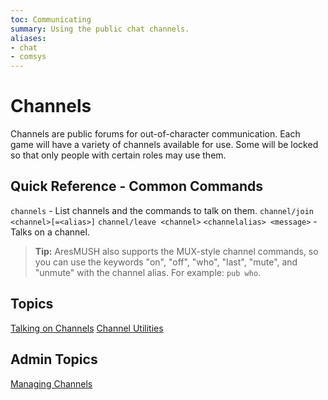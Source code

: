 ```yaml
---
toc: Communicating
summary: Using the public chat channels.
aliases:
- chat
- comsys
---
```

# Channels

Channels are public forums for out-of-character communication.  Each game will have a variety of channels available for use.  Some will be locked so that only people with certain roles may use them.

## Quick Reference - Common Commands

`channels` - List channels and the commands to talk on them.
`channel/join <channel>[=<alias>]`
`channel/leave <channel>`
`<channelalias> <message>` - Talks on a channel.

> **Tip:** AresMUSH also supports the MUX-style channel commands, so you can use the keywords "on", "off", "who", "last", "mute", and "unmute" with the channel alias.  For example:  `pub who`.

## Topics

[Talking on Channels](/help/channels/talk)
[Channel Utilities](/help/channels/utils)

## Admin Topics

[Managing Channels](/help/channels/admin)